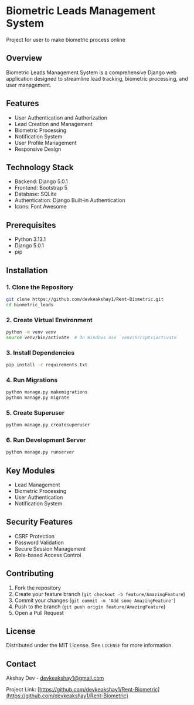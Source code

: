 # Biometric Leads Management System

Project for user to make biometric process online

## Overview
Biometric Leads Management System is a comprehensive Django web application designed to streamline lead tracking, biometric processing, and user management.

## Features
- User Authentication and Authorization
- Lead Creation and Management
- Biometric Processing
- Notification System
- User Profile Management
- Responsive Design

## Technology Stack
- Backend: Django 5.0.1
- Frontend: Bootstrap 5
- Database: SQLite
- Authentication: Django Built-in Authentication
- Icons: Font Awesome

## Prerequisites
- Python 3.13.1
- Django 5.0.1
- pip

## Installation

### 1. Clone the Repository
```bash
git clone https://github.com/devkeakshay1/Rent-Biometric.git
cd biometric_leads
```

### 2. Create Virtual Environment
```bash
python -m venv venv
source venv/bin/activate  # On Windows use `venv\Scripts\activate`
```

### 3. Install Dependencies
```bash
pip install -r requirements.txt
```

### 4. Run Migrations
```bash
python manage.py makemigrations
python manage.py migrate
```

### 5. Create Superuser
```bash
python manage.py createsuperuser
```

### 6. Run Development Server
```bash
python manage.py runserver
```

## Key Modules
- Lead Management
- Biometric Processing
- User Authentication
- Notification System

## Security Features
- CSRF Protection
- Password Validation
- Secure Session Management
- Role-based Access Control

## Contributing
1. Fork the repository
2. Create your feature branch (`git checkout -b feature/AmazingFeature`)
3. Commit your changes (`git commit -m 'Add some AmazingFeature'`)
4. Push to the branch (`git push origin feature/AmazingFeature`)
5. Open a Pull Request

## License
Distributed under the MIT License. See `LICENSE` for more information.

## Contact
Akshay Dev - devkeakshay1@gmail.com

Project Link: [https://github.com/devkeakshay1/Rent-Biometric](https://github.com/devkeakshay1/Rent-Biometric)
